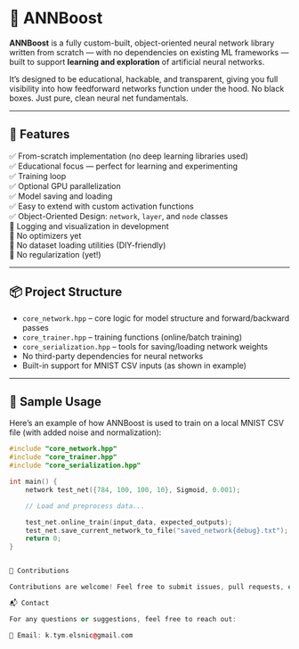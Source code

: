 # 🧠 ANNBoost

**ANNBoost** is a fully custom-built, object-oriented neural network library written from scratch — with no dependencies on existing ML frameworks — built to support **learning and exploration** of artificial neural networks.

It’s designed to be educational, hackable, and transparent, giving you full visibility into how feedforward networks function under the hood. No black boxes. Just pure, clean neural net fundamentals.

---

## 🎯 Features

✅ From-scratch implementation (no deep learning libraries used)  
✅ Educational focus — perfect for learning and experimenting  
✅ Training loop  
✅ Optional GPU parallelization  
✅ Model saving and loading  
✅ Easy to extend with custom activation functions  
✅ Object-Oriented Design: `network`, `layer`, and `node` classes  
🚧 Logging and visualization in development  
🚫 No optimizers yet  
🚫 No dataset loading utilities (DIY-friendly)  
🚫 No regularization (yet!)

---

## 📦 Project Structure

- `core_network.hpp` – core logic for model structure and forward/backward passes  
- `core_trainer.hpp` – training functions (online/batch training)  
- `core_serialization.hpp` – tools for saving/loading network weights  
- No third-party dependencies for neural networks  
- Built-in support for MNIST CSV inputs (as shown in example)

---

## 🧪 Sample Usage

Here’s an example of how ANNBoost is used to train on a local MNIST CSV file (with added noise and normalization):

```cpp
#include "core_network.hpp"
#include "core_trainer.hpp"
#include "core_serialization.hpp"

int main() {
    network test_net({784, 100, 100, 10}, Sigmoid, 0.001);

    // Load and preprocess data...

    test_net.online_train(input_data, expected_outputs);
    test_net.save_current_network_to_file("saved_network{debug}.txt");
    return 0;
}


🤝 Contributions

Contributions are welcome! Feel free to submit issues, pull requests, or feature suggestions.

📬 Contact

For any questions or suggestions, feel free to reach out:

📧 Email: k.tym.elsnic@gmail.com

